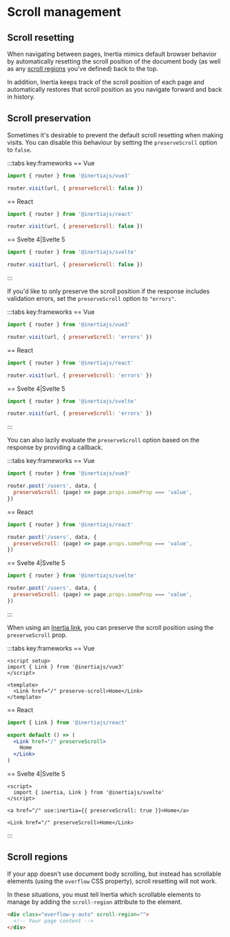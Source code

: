 # Scroll management

## Scroll resetting

When navigating between pages, Inertia mimics default browser behavior by automatically resetting the scroll position of the document body (as well as any [scroll regions](#scroll-regions) you've defined) back to the top.

In addition, Inertia keeps track of the scroll position of each page and automatically restores that scroll position as you navigate forward and back in history.

## Scroll preservation

Sometimes it's desirable to prevent the default scroll resetting when making visits. You can disable this behaviour by setting the `preserveScroll` option to `false`.

:::tabs key:frameworks
== Vue

```js
import { router } from '@inertiajs/vue3'

router.visit(url, { preserveScroll: false })
```

== React

```js
import { router } from '@inertiajs/react'

router.visit(url, { preserveScroll: false })
```

== Svelte 4|Svelte 5

```js
import { router } from '@inertiajs/svelte'

router.visit(url, { preserveScroll: false })
```

:::

If you'd like to only preserve the scroll position if the response includes validation errors, set the `preserveScroll` option to `"errors"`.

:::tabs key:frameworks
== Vue

```js
import { router } from '@inertiajs/vue3'

router.visit(url, { preserveScroll: 'errors' })
```

== React

```js
import { router } from '@inertiajs/react'

router.visit(url, { preserveScroll: 'errors' })
```

== Svelte 4|Svelte 5

```js
import { router } from '@inertiajs/svelte'

router.visit(url, { preserveScroll: 'errors' })
```

:::

You can also lazily evaluate the `preserveScroll` option based on the response by providing a callback.

:::tabs key:frameworks
== Vue

```js
import { router } from '@inertiajs/vue3'

router.post('/users', data, {
  preserveScroll: (page) => page.props.someProp === 'value',
})
```

== React

```js
import { router } from '@inertiajs/react'

router.post('/users', data, {
  preserveScroll: (page) => page.props.someProp === 'value',
})
```

== Svelte 4|Svelte 5

```js
import { router } from '@inertiajs/svelte'

router.post('/users', data, {
  preserveScroll: (page) => page.props.someProp === 'value',
})
```

:::

When using an [Inertia link](/guide/links), you can preserve the scroll position using the `preserveScroll` prop.

:::tabs key:frameworks
== Vue

```vue
<script setup>
import { Link } from '@inertiajs/vue3'
</script>

<template>
  <Link href="/" preserve-scroll>Home</Link>
</template>
```

== React

```jsx
import { Link } from '@inertiajs/react'

export default () => (
  <Link href="/" preserveScroll>
    Home
  </Link>
)
```

== Svelte 4|Svelte 5

```svelte
<script>
  import { inertia, Link } from '@inertiajs/svelte'
</script>

<a href="/" use:inertia={{ preserveScroll: true }}>Home</a>

<Link href="/" preserveScroll>Home</Link>
```

:::

## Scroll regions

If your app doesn't use document body scrolling, but instead has scrollable elements (using the `overflow` CSS property), scroll resetting will not work.

In these situations, you must tell Inertia which scrollable elements to manage by adding the `scroll-region` attribute to the element.

```html
<div class="overflow-y-auto" scroll-region="">
  <!-- Your page content -->
</div>
```
